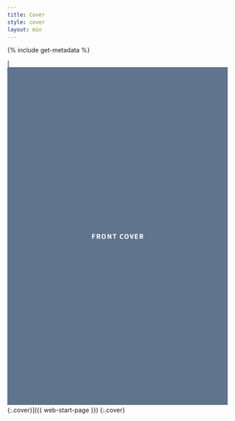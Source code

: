 ```yaml
---
title: Cover
style: cover
layout: min
---
```


{% include get-metadata %}

[![Cover](images/cover.jpg){:.cover}]({{ web-start-page }})
{:.cover}

